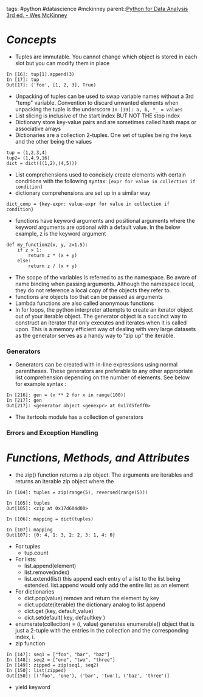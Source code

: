 tags: #python #datascience #mckinney
parent::[Python for Data Analysis 3rd ed. - Wes McKinney](Python%20for%20Data%20Analysis%203rd%20ed.%20-%20Wes%20McKinney.md)

# ***Concepts***
- Tuples are immutable. You cannot change which object is stored in each slot but you can modify them in place
``` 
In [16]: tup[1].append(3)
In [17]: tup
Out[17]: ('foo', [1, 2, 3], True)
```
- Unpacking of tuples can be used to swap variable names without a 3rd "temp" variable. Convention to discard unwanted elements when unpacking the tuple is the underscore
    ```In [39]: a, b, *_ = values```
- List slicing is inclusive of the start index BUT NOT THE stop index
- Dictionary store key-value pairs and are sometimes called hash maps or associative arrays
- Dictionaries are a collection 2-tuples. One set of tuples being the keys and the other being the values
```
tup = (1,2,3,4)
tup2= (1,4,9,16)
dict = dict(((1,2),(4,5)))
```
- List comprehensions used to concisely create elements with certain conditions with the following syntax:
   ```[expr for value in collection if condition]```
- dictionary comprehensions are set up in a similar way
```
dict_comp = {key-expr: value-expr for value in collection if condition}
```
- functions have keyword arguments and positional arguments where the keyword arguments are optional with a default value. In the below example, z is the keyword argument
```
def my_function2(x, y, z=1.5):
    if z > 1:
        return z * (x + y)
    else:
        return z / (x + y)
```
- The scope of the variables is referred to as the namespace. Be aware of name binding when passing arguments. Although the namespace local, they do not reference a local copy of the objects they refer to.
- functions are objects too that can be passed as arguments
- Lambda functions are also called anonymous functions
- In for loops, the python interpreter attempts to create an iterator object out of your iterable object. The generator object is a succinct way to construct an iterator that only executes and iterates when it is called upon. This is a memory efficient way of dealing with very large datasets as the generator serves as a handy way to "zip up" the iterable. 
### Generators 
- Generators can be created with in-line expressions using normal parentheses. These generators are preferable to any other appropriate list comprehension depending on the number of elements. See below for example syntax :
```
In [216]: gen = (x ** 2 for x in range(100))
In [217]: gen
Out[217]: <generator object <genexpr> at 0x17d5feff0>
```
- The itertools module has a collection of generators
### Errors and Exception Handling

# ***Functions, Methods, and Attributes***
- the zip() function returns a zip object. The arguments are iterables and returns an iterable zip object where the 
```
In [104]: tuples = zip(range(5), reversed(range(5)))

In [105]: tuples
Out[105]: <zip at 0x17d604d00>

In [106]: mapping = dict(tuples)

In [107]: mapping
Out[107]: {0: 4, 1: 3, 2: 2, 3: 1, 4: 0}
```
- For tuples
	- tup.count
- For lists:
	- list.append(element)
	- list.remove(index)
	- list.extend(list)  this append each entry of a list to the list being extended. list.append would only add the entire list as an element
- For dictionaries
	- dict.pop(value) remove and return the element by key
	- dict.update(iterable) the dictionary analog to list append
	- dict.get (key, default_value)
	- dict.setdefault( key, defaultkey )
- enumerate(collection) = (i, value)  generates enumerable() object that is just a 2-tuple with the entries in the collection and the corresponding index, i.
- zip function
```
In [147]: seq1 = ["foo", "bar", "baz"]
In [148]: seq2 = ["one", "two", "three"]
In [149]: zipped = zip(seq1, seq2)
In [150]: list(zipped)
Out[150]: [('foo', 'one'), ('bar', 'two'), ('baz', 'three')]
```
- yield keyword